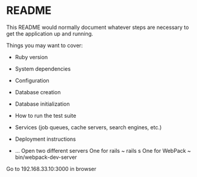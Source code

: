 # README

This README would normally document whatever steps are necessary to get the
application up and running.

Things you may want to cover:

* Ruby version

* System dependencies

* Configuration

* Database creation

* Database initialization

* How to run the test suite

* Services (job queues, cache servers, search engines, etc.)

* Deployment instructions

* ...
Open two different servers
  One for rails ~ rails s
  One for WebPack ~ bin/webpack-dev-server

Go to 192.168.33.10:3000 in browser
